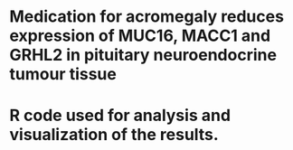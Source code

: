# Medication for acromegaly reduces expression of MUC16, MACC1 and GRHL2 in pituitary neuroendocrine tumour tissue

# R code used for analysis and visualization of the results.
